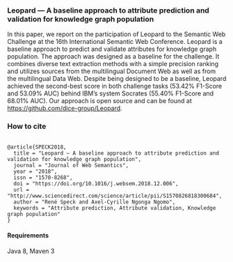 ### Leopard — A baseline approach to attribute prediction and validation for knowledge graph population

In this paper, we report on the participation of Leopard to the Semantic Web Challenge at the 16th International Semantic Web Conference. Leopard is a baseline approach to predict and validate attributes for knowledge graph population. The approach was designed as a baseline for the challenge. It combines diverse text extraction methods with a simple precision ranking and utilizes sources from the multilingual Document Web as well as from the multilingual Data Web. Despite being designed to be a baseline, Leopard achieved the second-best score in both challenge tasks (53.42% F1-Score and 53.09% AUC) behind IBM’s system Socrates (55.40% F1-Score and 68.01% AUC). Our approach is open source and can be found at https://github.com/dice-group/Leopard.

### How to cite

```Tex
 
@article{SPECK2018,
  title = "Leopard — A baseline approach to attribute prediction and validation for knowledge graph population",
  journal = "Journal of Web Semantics",
  year = "2018",
  issn = "1570-8268",
  doi = "https://doi.org/10.1016/j.websem.2018.12.006",
  url = "http://www.sciencedirect.com/science/article/pii/S1570826818300684",
  author = "René Speck and Axel-Cyrille Ngonga Ngomo",
  keywords = "Attribute prediction, Attribute validation, Knowledge graph population"
} 
 ```
 
#### Requirements
Java 8, Maven 3
